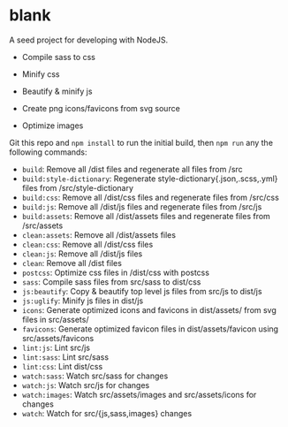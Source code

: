 # blank

A seed project for developing with NodeJS.

- Compile sass to css

- Minify css

- Beautify & minify js

- Create png icons/favicons from svg source

- Optimize images

Git this repo and `npm install` to run the initial build, then `npm run` any the following commands:

- `build`: Remove all /dist files and regenerate all files from /src
- `build:style-dictionary`: Regenerate style-dictionary{.json,.scss,.yml} files from /src/style-dictionary
- `build:css`: Remove all /dist/css files and regenerate files from /src/css
- `build:js`: Remove all /dist/js files and regenerate files from /src/js
- `build:assets`: Remove all /dist/assets files and regenerate files from /src/assets
- `clean:assets`: Remove all /dist/assets files
- `clean:css`: Remove all /dist/css files
- `clean:js`: Remove all /dist/js files
- `clean`: Remove all /dist files
- `postcss`: Optimize css files in /dist/css with postcss
- `sass`: Compile sass files from src/sass to dist/css
- `js:beautify`: Copy & beautify top level js files from src/js to dist/js
- `js:uglify`: Minify js files in dist/js
- `icons`: Generate optimized icons and favicons in dist/assets/ from svg files in src/assets/
- `favicons`: Generate optimized favicon files in dist/assets/favicon using src/assets/favicons
- `lint:js`: Lint src/js
- `lint:sass`: Lint src/sass
- `lint:css`: Lint dist/css
- `watch:sass`: Watch src/sass for changes
- `watch:js`: Watch src/js for changes
- `watch:images`: Watch src/assets/images and src/assets/icons for changes
- `watch`: Watch for src/{js,sass,images} changes
